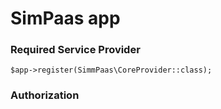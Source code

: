# SimPaas app

### Required Service Provider
```
$app->register(SimmPaas\CoreProvider::class);
```


### Authorization
